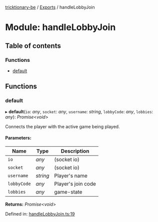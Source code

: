 [tricktionary-be](../README.md) / [Exports](../modules.md) / handleLobbyJoin

# Module: handleLobbyJoin

## Table of contents

### Functions

- [default](handlelobbyjoin.md#default)

## Functions

### default

▸ **default**(`io`: *any*, `socket`: *any*, `username`: *string*, `lobbyCode`: *any*, `lobbies`: *any*): *Promise*<*void*\>

Connects the player with the active game being played.

#### Parameters:

Name | Type | Description |
------ | ------ | ------ |
`io` | *any* | (socket io)   |
`socket` | *any* | (socket io)   |
`username` | *string* | Player's name   |
`lobbyCode` | *any* | Player's join code   |
`lobbies` | *any* | game-state    |

**Returns:** *Promise*<*void*\>

Defined in: [handleLobbyJoin.ts:19](https://github.com/story-squad/tricktionary-be/blob/542a53b/src/sockets/handleLobbyJoin.ts#L19)
